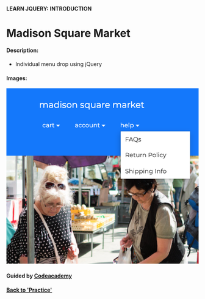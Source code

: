 #### LEARN JQUERY: INTRODUCTION

# Madison Square Market

#### Description:
- Individual menu drop using jQuery

#### Images:
![Madison](img/madison.png)


#### Guided by [Codeacademy](http://ssqt.co/mQfdNdy)
#### [Back to 'Practice'](https://github.com/soohyeok/Practice)
